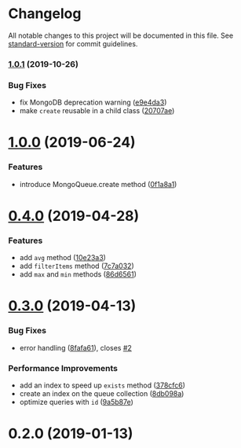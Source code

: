 # Changelog

All notable changes to this project will be documented in this file. See [standard-version](https://github.com/conventional-changelog/standard-version) for commit guidelines.

### [1.0.1](https://github.com/kbychkov/simplecrawler-mongo-queue/compare/v1.0.0...v1.0.1) (2019-10-26)


### Bug Fixes

* fix MongoDB deprecation warning ([e9e4da3](https://github.com/kbychkov/simplecrawler-mongo-queue/commit/e9e4da3))
* make `create` reusable in a child class ([20707ae](https://github.com/kbychkov/simplecrawler-mongo-queue/commit/20707ae))

# [1.0.0](https://github.com/kbychkov/simplecrawler-mongo-queue/compare/v0.4.0...v1.0.0) (2019-06-24)


### Features

* introduce MongoQueue.create method ([0f1a8a1](https://github.com/kbychkov/simplecrawler-mongo-queue/commit/0f1a8a1))



# [0.4.0](https://github.com/kbychkov/simplecrawler-mongo-queue/compare/v0.3.0...v0.4.0) (2019-04-28)


### Features

* add `avg` method ([10e23a3](https://github.com/kbychkov/simplecrawler-mongo-queue/commit/10e23a3))
* add `filterItems` method ([7c7a032](https://github.com/kbychkov/simplecrawler-mongo-queue/commit/7c7a032))
* add `max` and `min` methods ([86d6561](https://github.com/kbychkov/simplecrawler-mongo-queue/commit/86d6561))



# [0.3.0](https://github.com/kbychkov/simplecrawler-mongo-queue/compare/v0.2.0...v0.3.0) (2019-04-13)


### Bug Fixes

* error handling ([8fafa61](https://github.com/kbychkov/simplecrawler-mongo-queue/commit/8fafa61)), closes [#2](https://github.com/kbychkov/simplecrawler-mongo-queue/issues/2)


### Performance Improvements

* add an index to speed up `exists` method ([378cfc6](https://github.com/kbychkov/simplecrawler-mongo-queue/commit/378cfc6))
* create an index on the queue collection ([8db098a](https://github.com/kbychkov/simplecrawler-mongo-queue/commit/8db098a))
* optimize queries with `id` ([9a5b87e](https://github.com/kbychkov/simplecrawler-mongo-queue/commit/9a5b87e))



# 0.2.0 (2019-01-13)
